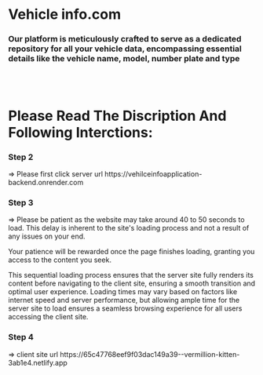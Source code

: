 <h1>Vehicle info.com</h1>
<h3> Our platform is meticulously crafted to serve as a dedicated repository for all your vehicle data, encompassing essential details like the vehicle name, model, number plate and type</h3>
<br />
<br />


<h1>Please Read The Discription And Following Interctions:</h1>

<h3>Step 2</h3> => Please first click  server url https://vehilceinfoapplication-backend.onrender.com

<h3>Step 3</h3> => Please be patient as the website may take around 40 to 50 seconds to load. This delay is inherent to the site's loading process and not a result of any issues on your end. 

Your patience will be rewarded once the page finishes loading, granting you access to the content you seek. 

This sequential loading process ensures that the server site fully renders its content before navigating to the client site, ensuring a smooth transition and optimal user experience. Loading times may vary based on factors like internet speed and server performance, but allowing ample time for the server site to load ensures a seamless browsing experience for all users accessing the client site.

<h3>Step 4</h3> => client site url https://65c47768eef9f03dac149a39--vermillion-kitten-3ab1e4.netlify.app


